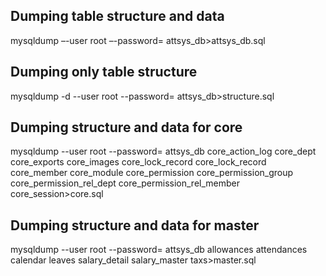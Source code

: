 **Dumping table structure and data**
------------------------------------
mysqldump –-user root –-password=  attsys_db>attsys_db.sql

**Dumping only table structure**
----------------------------------
mysqldump -d --user root --password=  attsys_db>structure.sql

**Dumping structure and data for core**
-----------------------------------------
mysqldump --user root --password=  attsys_db core_action_log core_dept core_exports core_images core_lock_record core_lock_record core_member core_module core_permission core_permission_group core_permission_rel_dept core_permission_rel_member core_session>core.sql

**Dumping structure and data for master**
------------------------------------------
mysqldump --user root --password=  attsys_db allowances attendances calendar leaves salary_detail salary_master taxs>master.sql
